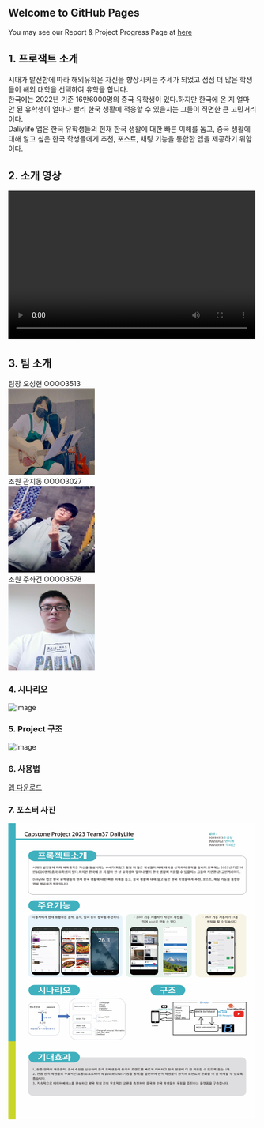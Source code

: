 ## Welcome to GitHub Pages

You may see our Report & Project Progress Page at [here](https://seonghyeon555.github.io)


## 1. 프로잭트 소개
시대가 발전함에 따라 해외유학은 자신을 향상시키는 추세가 되었고 점점 더 많은 학생들이 해외 대학을 선택하여 유학을 합니다.  
한국에는 2022년 기준 16만6000명의 중국 유학생이 있다.하지만 한국에 온 지 얼마 안 된 유학생이 얼마나 빨리 한국 생활에 적응할 수 있을지는 그들이 직면한 큰 고민거리이다.  
Daliylife 앱은 한국 유학생들의 현재 한국 생활에 대한 빠른 이해를 돕고, 중국 생활에 대해 알고 싶은 한국 학생들에게 추천, 포스트, 채팅 기능을 통합한 앱을 제공하기 위함이다.  


## 2. 소개 영상

<video src="./video/video.mp4" controls="controls" width="500" height="300"></video>


## 3. 팀 소개

팀장 오성현 OOOO3513  
<img src="./img/oh.png" alt="Editor" width="175" height="175">  
조원 관지동 OOOO3027  
<img src="./img/kw.png" alt="Editor" width="175" height="175">  
조원 주좌건 OOOO3578  
<img src="./img/zhu.png" alt="Editor" width="175" height="175"> 


### 4. 시나리오
![image](https://github.com/kookmin-sw/capstone-2023-37/assets/65642685/3dbef67a-ae51-4e22-a5d8-7a3c944531e2)


### 5. Project 구조
![image](https://github.com/kookmin-sw/capstone-2023-37/assets/65642685/5990745f-b27b-4983-a6dd-7cf0707079a6)


### 6. 사용법
<a href="./release/dailylife.apk">앱 다운로드</a>


### 7. 포스터 사진
<img src="./img/post.jpg" alt="Editor" width="500" height="600">
